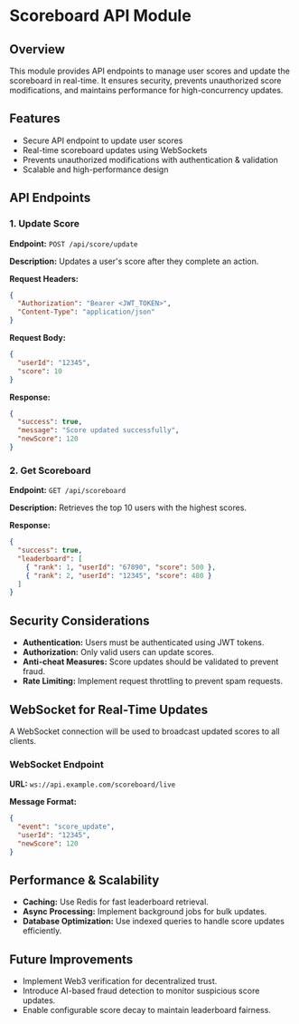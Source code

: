 # Scoreboard API Module

## Overview
This module provides API endpoints to manage user scores and update the scoreboard in real-time. It ensures security, prevents unauthorized score modifications, and maintains performance for high-concurrency updates.

## Features
- Secure API endpoint to update user scores
- Real-time scoreboard updates using WebSockets
- Prevents unauthorized modifications with authentication & validation
- Scalable and high-performance design

## API Endpoints

### 1. Update Score
**Endpoint:** `POST /api/score/update`

**Description:** Updates a user's score after they complete an action.

**Request Headers:**
```json
{
  "Authorization": "Bearer <JWT_TOKEN>",
  "Content-Type": "application/json"
}
```

**Request Body:**
```json
{
  "userId": "12345",
  "score": 10
}
```

**Response:**
```json
{
  "success": true,
  "message": "Score updated successfully",
  "newScore": 120
}
```

### 2. Get Scoreboard
**Endpoint:** `GET /api/scoreboard`

**Description:** Retrieves the top 10 users with the highest scores.

**Response:**
```json
{
  "success": true,
  "leaderboard": [
    { "rank": 1, "userId": "67890", "score": 500 },
    { "rank": 2, "userId": "12345", "score": 480 }
  ]
}
```

## Security Considerations
- **Authentication:** Users must be authenticated using JWT tokens.
- **Authorization:** Only valid users can update scores.
- **Anti-cheat Measures:** Score updates should be validated to prevent fraud.
- **Rate Limiting:** Implement request throttling to prevent spam requests.

## WebSocket for Real-Time Updates
A WebSocket connection will be used to broadcast updated scores to all clients.

### WebSocket Endpoint
**URL:** `ws://api.example.com/scoreboard/live`

**Message Format:**
```json
{
  "event": "score_update",
  "userId": "12345",
  "newScore": 120
}
```

## Performance & Scalability
- **Caching:** Use Redis for fast leaderboard retrieval.
- **Async Processing:** Implement background jobs for bulk updates.
- **Database Optimization:** Use indexed queries to handle score updates efficiently.

## Future Improvements
- Implement Web3 verification for decentralized trust.
- Introduce AI-based fraud detection to monitor suspicious score updates.
- Enable configurable score decay to maintain leaderboard fairness.
